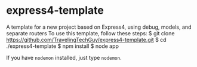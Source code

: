 express4-template
=================

A template for a new project based on Express4, using debug, models, and separate routers
To use this template, follow these steps:
	$ git clone https://github.com/TravelingTechGuy/express4-template.git
	$ cd ./express4-template
	$ npm install
	$ node app
	
If you have `nodemon` installed, just type `nodemon`.
